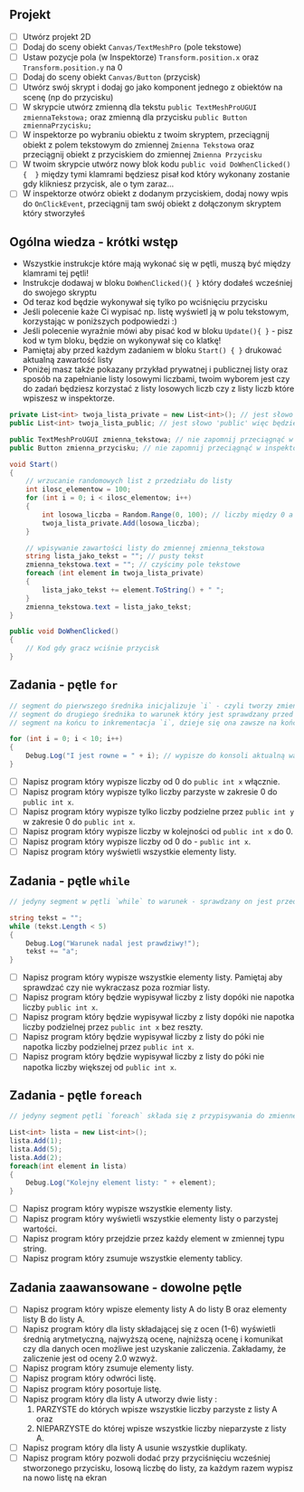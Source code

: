 ## Projekt
- [ ] Utwórz projekt 2D
- [ ] Dodaj do sceny obiekt `Canvas/TextMeshPro` (pole tekstowe)
- [ ] Ustaw pozycje pola (w Inspektorze) `Transform.position.x` oraz `Transform.position.y` na 0
- [ ] Dodaj do sceny obiekt `Canvas/Button` (przycisk)
- [ ] Utwórz swój skrypt i dodaj go jako komponent jednego z obiektów na scenę (np do przycisku)
- [ ] W skrypcie utwórz zmienną dla tekstu `public TextMeshProUGUI zmiennaTekstowa;` oraz zmienną dla przycisku `public Button zmiennaPrzycisku;`
- [ ] W inspektorze po wybraniu obiektu z twoim skryptem, przeciągnij obiekt z polem tekstowym do zmiennej `Zmienna Tekstowa` oraz przeciągnij obiekt z przyciskiem do zmiennej `Zmienna Przycisku`
- [ ] W twoim skrypcie utwórz nowy blok kodu `public void DoWhenClicked(){  }` między tymi klamrami będziesz pisał kod który wykonany zostanie gdy klikniesz przycisk, ale o tym zaraz...
- [ ] W inspektorze otwórz obiekt z dodanym przyciskiem, dodaj nowy wpis do `OnClickEvent`, przeciągnij tam swój obiekt z dołączonym skryptem który stworzyłeś

## Ogólna wiedza - krótki wstęp
- Wszystkie instrukcje które mają wykonać się w pętli, muszą być między klamrami tej pętli!
- Instrukcje dodawaj w bloku `DoWhenClicked(){ }` który dodałeś wcześniej do swojego skryptu
- Od teraz kod będzie wykonywał się tylko po wciśnięciu przycisku
- Jeśli polecenie każe Ci wypisać np. listę wyświetl ją w polu tekstowym, korzystając w poniższych podpowiedzi :)
- Jeśli polecenie wyraźnie mówi aby pisać kod w bloku `Update(){ }` - pisz kod w tym bloku, będzie on wykonywał się co klatkę!
- Pamiętaj aby przed każdym zadaniem w bloku `Start() { }` drukować aktualną zawartość listy
- Poniżej masz także pokazany przykład prywatnej i publicznej listy oraz sposób na zapełnianie listy losowymi liczbami, twoim wyborem jest czy do zadań będziesz korzystać z listy losowych liczb czy z listy liczb które wpiszesz w inspektorze.
```C#
private List<int> twoja_lista_private = new List<int>(); // jest słowo 'private' więc nie zobaczysz listy w inspektorze
public List<int> twoja_lista_public; // jest słowo 'public' więc będziesz mógł dodać elementy w inspektorze

public TextMeshProUGUI zmienna_tekstowa; // nie zapomnij przeciągnąć w inspektorze!
public Button zmienna_przycisku; // nie zapomnij przeciągnąć w inspektorze!

void Start() 
{
	// wrzucanie randomowych list z przedziału do listy
	int ilosc_elementow = 100;
	for (int i = 0; i < ilosc_elementow; i++) 
	{
		int losowa_liczba = Random.Range(0, 100); // liczby między 0 a 99
		twoja_lista_private.Add(losowa_liczba);
	}

	// wpisywanie zawartości listy do zmiennej zmienna_tekstowa
	string lista_jako_tekst = ""; // pusty tekst
	zmienna_tekstowa.text = ""; // czyścimy pole tekstowe
	foreach (int element in twoja_lista_private) 
	{
		lista_jako_tekst += element.ToString() + " ";
	}
	zmienna_tekstowa.text = lista_jako_tekst;
}

public void DoWhenClicked()
{
	// Kod gdy gracz wciśnie przycisk
}
```

## Zadania - pętle `for`
```C#
// segment do pierwszego średnika inicjalizuje `i` - czyli tworzy zmienną i w pętli for i ustawia jej wartośc - w tym wypadku na 0
// segment do drugiego średnika to warunek który jest sprawdzany przed każdym wywołaniem pętli - póki warunek się spełnia, pętla jest kontynuowana - w tym wypadku sprawdzamy czy `i` jest mniejsze od 10
// segment na końcu to inkrementacja `i`, dzieje się ona zawsze na końcu każdego wywołania pętli - w tym wypadku dodajemy do `i` 1

for (int i = 0; i < 10; i++) 
{
	Debug.Log("I jest rowne = " + i); // wypisze do konsoli aktualną wartość i
}
```
- [ ] Napisz program który wypisze liczby od 0 do `public int x` włącznie. 
- [ ] Napisz program który wypisze tylko liczby parzyste w zakresie 0 do `public int x`. 
- [ ] Napisz program który wypisze tylko liczby podzielne przez `public int y` w zakresie 0 do `public int x`. 
- [ ] Napisz program który wypisze liczby w kolejności od `public int x` do 0. 
- [ ] Napisz program który wypisze liczby od 0 do - `public int x`. 
- [ ] Napisz program który wyświetli wszystkie elementy listy.

## Zadania - pętle `while`
```C#
// jedyny segment w pętli `while` to warunek - sprawdzany on jest przed wywołaniem każdego przejścia pętli - innymi słowy, pętla będzie się wykonywać póki warunek będzie prawdziwy, stąd ważne jest aby mieć pewność, że dany warunek w końcu przestanie być prawdziwy - w innym przypadku program może nam się zawiesić!

string tekst = "";
while (tekst.Length < 5) 
{
	Debug.Log("Warunek nadal jest prawdziwy!");
	tekst += "a";
}
```
- [ ] Napisz program który wypisze wszystkie elementy listy. Pamiętaj aby sprawdzać czy nie wykraczasz poza rozmiar listy.
- [ ] Napisz program który będzie wypisywał liczby z listy dopóki nie napotka liczby `public int x`.
- [ ] Napisz program który będzie wypisywał liczby z listy dopóki nie napotka liczby podzielnej przez `public int x` bez reszty. 
- [ ] Napisz program który będzie wypisywał liczby z listy do póki nie napotka liczby podzielnej przez `public int x`.
- [ ] Napisz program który będzie wypisywał liczby z listy do póki nie napotka liczby większej od `public int x`. 

## Zadania - pętle `foreach`
```C#
// jedyny segment pętli `foreach` składa się z przypisywania do zmiennej - w tym wypadku - "element" kolejnych wartości pętli. Innymi słowy co przejście pętli do zmiennej "element" wpisywany jest kolejny element listy "lista". Zauważ, że typ zmiennej element jest taki sam jak typ naszej listy!

List<int> lista = new List<int>();
lista.Add(1);
lista.Add(5);
lista.Add(2);
foreach(int element in lista)
{
	Debug.Log("Kolejny element listy: " + element);
}
```
- [ ] Napisz program który wypisze wszystkie elementy listy. 
- [ ] Napisz program który wyświetli wszystkie elementy listy o parzystej wartości. 
- [ ] Napisz program który przejdzie przez każdy element w zmiennej typu string. 
- [ ] Napisz program który zsumuje wszystkie elementy tablicy.

## Zadania zaawansowane - dowolne pętle
- [ ] Napisz program który wpisze elementy listy A do listy B oraz elementy listy B do listy A. 
- [ ] Napisz program który dla listy składającej się z ocen (1-6) wyświetli średnią arytmetyczną, najwyższą ocenę, najniższą ocenę i komunikat czy dla danych ocen możliwe jest uzyskanie zaliczenia. Zakładamy, że zaliczenie jest od oceny 2.0 wzwyż. 
- [ ] Napisz program który zsumuje elementy listy. 
- [ ] Napisz program który odwróci listę. 
- [ ] Napisz program który posortuje listę. 
- [ ] Napisz program który dla listy A utworzy dwie listy :
	1. PARZYSTE do których wpisze wszystkie liczby parzyste z listy A oraz 
	2. NIEPARZYSTE do której wpisze wszystkie liczby nieparzyste z listy A. 
- [ ] Napisz program który dla listy A usunie wszystkie duplikaty. 
- [ ] Napisz program który pozwoli dodać przy przyciśnięciu wcześniej stworzonego przycisku,  losową liczbę do listy, za każdym razem wypisz na nowo listę na ekran
